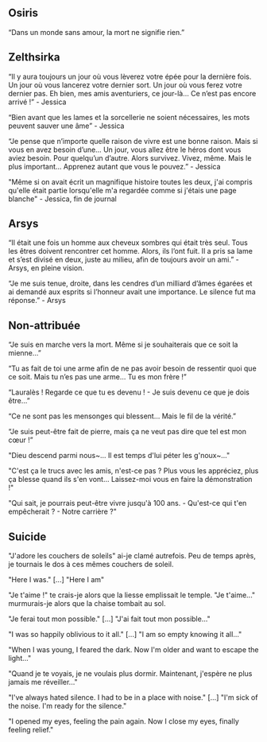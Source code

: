## Osiris
“Dans un monde sans amour, la mort ne signifie rien.”

## Zelthsirka
“Il y aura toujours un jour où vous lèverez votre épée pour la dernière fois. Un jour où vous lancerez votre dernier sort. Un jour où vous ferez votre dernier pas. Eh bien, mes amis aventuriers, ce jour-là… Ce n’est pas encore arrivé !” - Jessica

“Bien avant que les lames et la sorcellerie ne soient nécessaires, les mots peuvent sauver une âme” - Jessica

“Je pense que n’importe quelle raison de vivre est une bonne raison. Mais si vous en avez besoin d’une… Un jour, vous allez être le héros dont vous aviez besoin. Pour quelqu’un d’autre. Alors survivez. Vivez, même. Mais le plus important… Apprenez autant que vous le pouvez.” - Jessica

"Même si on avait écrit un magnifique histoire toutes les deux, j'ai compris qu'elle était partie lorsqu'elle m'a regardée comme si j'étais une page blanche" - Jessica, fin de journal

## Arsys
“Il était une fois un homme aux cheveux sombres qui était très seul. Tous les êtres doivent rencontrer cet homme. Alors, ils l’ont fuit. Il a pris sa lame et s’est divisé en deux, juste au milieu, afin de toujours avoir un ami.” - Arsys, en pleine vision.

“Je me suis tenue, droite, dans les cendres d’un milliard d’âmes égarées et ai demandé aux esprits si l’honneur avait une importance. Le silence fut ma réponse.” - Arsys

## Non-attribuée
“Je suis en marche vers la mort. Même si je souhaiterais que ce soit la mienne…”

“Tu as fait de toi une arme afin de ne pas avoir besoin de ressentir quoi que ce soit. Mais tu n’es pas une arme… Tu es mon frère !”

“Lauralès ! Regarde ce que tu es devenu ! - Je suis devenu ce que je dois être…”

“Ce ne sont pas les mensonges qui blessent… Mais le fil de la vérité.”

“Je suis peut-être fait de pierre, mais ça ne veut pas dire que tel est mon cœur !”

"Dieu descend parmi nous~... Il est temps d'lui péter les g'noux~..."

"C'est ça le trucs avec les amis, n'est-ce pas ? Plus vous les appréciez, plus ça blesse quand ils s'en vont... Laissez-moi vous en faire la démonstration !"

"Qui sait, je pourrais peut-être vivre jusqu'à 100 ans.
\- Qu'est-ce qui t'en empêcherait ?
\- Notre carrière ?"

## Suicide

"J'adore les couchers de soleils" ai-je clamé autrefois. Peu de temps après, je tournais le dos à ces mêmes couchers de soleil.

"Here I was." [...] "Here I am"

"Je t'aime !" te crais-je alors que la liesse emplissait le temple.
"Je t'aime..." murmurais-je alors que la chaise tombait au sol.

"Je ferai tout mon possible." [...] "J'ai fait tout mon possible..."

"I was so happily oblivious to it all." [...] "I am so empty knowing it all..."

"When I was young, I feared the dark. Now I'm older and want to escape the light..."

"Quand je te voyais, je ne voulais plus dormir. Maintenant, j'espère ne plus jamais me réveiller..."

"I've always hated silence. I had to be in a place with noise." [...] "I'm sick of the noise. I'm ready for the silence."

"I opened my eyes, feeling the pain again. Now I close my eyes, finally feeling relief."